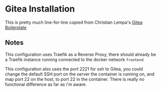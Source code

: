 # Gitea Installation

This is pretty much line-for-line copied from Christian Lempa's [Gitea Boilerplate](https://github.com/ChristianLempa/boilerplates/blob/main/docker-compose/gitea/compose.yaml)

## Notes

This configuration uses Traefik as a Reverse Proxy, there should already be a Traefik instance running connected to the docker network `frontend`

This configuration also uses the port 2221 for ssh to Gitea, you could change the default SSH port on the server the container is running on, and map port 22 on the host, to port 22 in the container. There is really no functional difference as far as i'm aware.
